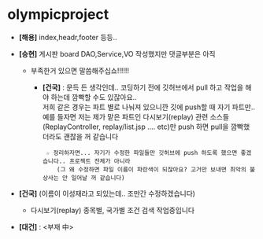 # olympicproject
+ <b>[해용]</b> index,headr,footer 등등..

+ <b>[승현]</b> 게시판 board DAO,Service,VO 작성했지만 댓글부분은 아직
  - 부족한거 있으면 말씀해주십쇼!!!!!!
    - <b>[건국]</b> : 문득 든 생각인데.. 코딩하기 전에 깃허브에서 pull 하고 작업을 해야 하는데 깜빡할 수도 있잖아요..<br>
             저희 같은 경우는 파트 별로 나눠져 있으니깐 깃에 push할 때 자기 파트만..<br>
             예를 들자면 저는 제가 맡은 파트인 다시보기(replay) 관련 소스들(ReplayController, replay/list.jsp .... etc)만 push 하면 pull을 깜빡했더라도 괜찮을 꺼 같습니다
 
           ☆ 정리하자면... 자기가 수정한 파일들만 깃허브에 push 하도록 했으면 좋겠습니다.. 프로젝트 전체가 아니라
              (그 왜 수정하면 파일 이름이 파란색이 되잖아요? 고거만 보내면 최악의 불상사는 안 일어날 꺼 같습니다)
+ <b>[건국]</b> (이름이 이성재라고 되있는데.. 조만간 수정하겠습니다)
    - 다시보기(replay) 종목별, 국가별 조건 검색 작업중입니다

+ <b>[대건]</b> : <부재 中>
